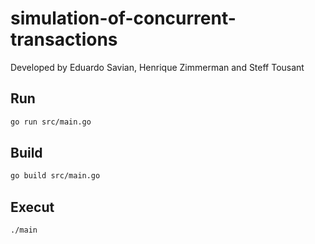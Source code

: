 # simulation-of-concurrent-transactions

Developed by Eduardo Savian, Henrique Zimmerman and Steff Tousant

## Run

```bash
go run src/main.go
```

## Build

```bash
go build src/main.go
```

## Execut

```bash
./main
```
